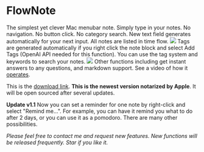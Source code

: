 # FlowNote
The simplest yet clever Mac menubar note.
Simply type in your notes. No navigation. No button click. No category search. New text field generates automatically for your next input. All notes are listed in time flow.
![](https://github.com/Yiiipu/FlowNote/raw/main/Image/Screenshot%202023-05-25%20at%206.38.28%20PM%20(1).png)
Tags are generated automatically if you right click the note block and select Add Tags (OpenAI API needed for this function). You can use the tag system and keywords to search your notes. 
![](https://github.com/Yiiipu/FlowNote/raw/main/Image/Screenshot%202023-05-25%20at%206.42.01%20PM%20(1).png)
Other functions including get instant answers to any questions, and markdown support. See a video of how it [operates](https://www.reddit.com/r/OpenAI/comments/13wvt81/simplest_yet_cleverest_mac_menubar_note_designed/?utm_source=share&utm_medium=ios_app&utm_name=ioscss&utm_content=2&utm_term=1).

This is the [download link](FlowNote_v1.1.dmg). **This is the newest version notarized by Apple**. It will be open sourced after several updates.

**Update v1.1**
Now you can set a reminder for one note by right-click and select "Remind me...". For example, you can have it remind you what to do after 2 days, or you can use it as a pomodoro. There are many other possibilities.

*Please feel free to contact me and request new features. New functions will be released frequently. Star if you like it.*
